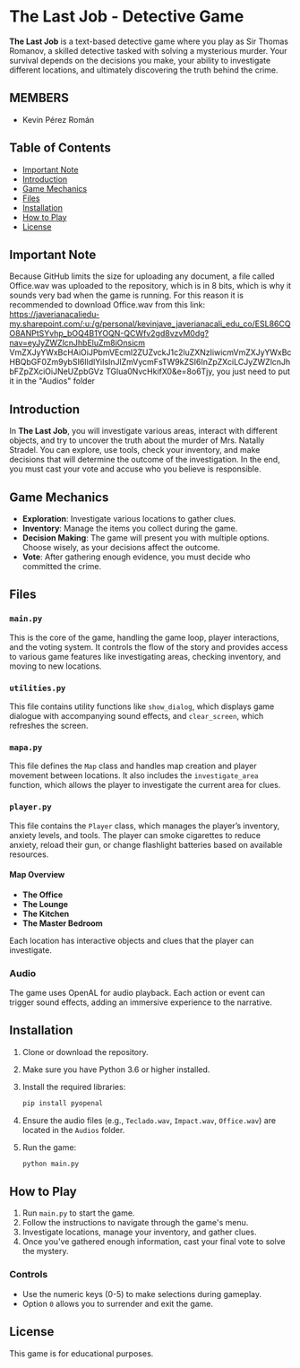 # The Last Job - Detective Game

**The Last Job** is a text-based detective game where you play as Sir Thomas Romanov, a skilled detective tasked with solving a mysterious murder. Your survival depends on the decisions you make, your ability to investigate different locations, and ultimately discovering the truth behind the crime.

## MEMBERS
- Kevin Pérez Román



## Table of Contents
- [Important Note](#Important-Note)
- [Introduction](#introduction)
- [Game Mechanics](#game-mechanics)
- [Files](#files)
- [Installation](#installation)
- [How to Play](#how-to-play)
- [License](#license)


## Important Note
Because GitHub limits the size for uploading any document, a file called Office.wav was uploaded to the repository, which is in 8 bits, which is why it sounds very bad when the game is running. For this reason it is recommended to download Office.wav from this link: https://javerianacaliedu-my.sharepoint.com/:u:/g/personal/kevinjave_javerianacali_edu_co/ESL86CQO8ANPtSYvhp_bOQ4B1YOQN-QCWfv2gd8vzvM0dg?nav=eyJyZWZlcnJhbEluZm8iOnsicm VmZXJyYWxBcHAiOiJPbmVEcml2ZUZvckJ1c2luZXNzIiwicmVmZXJyYWxBcHBQbGF0Zm9ybSI6IldlYiIsInJlZmVycmFsTW9kZSI6InZpZXciLCJyZWZlcnJhbFZpZXciOiJNeUZpbGVz TGlua0NvcHkifX0&e=8o6Tjy,
you just need to put it in the "Audios" folder

## Introduction

In **The Last Job**, you will investigate various areas, interact with different objects, and try to uncover the truth about the murder of Mrs. Natally Stradel. You can explore, use tools, check your inventory, and make decisions that will determine the outcome of the investigation. In the end, you must cast your vote and accuse who you believe is responsible.

## Game Mechanics

- **Exploration**: Investigate various locations to gather clues.
- **Inventory**: Manage the items you collect during the game.
- **Decision Making**: The game will present you with multiple options. Choose wisely, as your decisions affect the outcome.
- **Vote**: After gathering enough evidence, you must decide who committed the crime.

## Files

### `main.py`
This is the core of the game, handling the game loop, player interactions, and the voting system. It controls the flow of the story and provides access to various game features like investigating areas, checking inventory, and moving to new locations.

### `utilities.py`
This file contains utility functions like `show_dialog`, which displays game dialogue with accompanying sound effects, and `clear_screen`, which refreshes the screen.

### `mapa.py`
This file defines the `Map` class and handles map creation and player movement between locations. It also includes the `investigate_area` function, which allows the player to investigate the current area for clues.

### `player.py`
This file contains the `Player` class, which manages the player’s inventory, anxiety levels, and tools. The player can smoke cigarettes to reduce anxiety, reload their gun, or change flashlight batteries based on available resources.

#### Map Overview
- **The Office**
- **The Lounge**
- **The Kitchen**
- **The Master Bedroom**

Each location has interactive objects and clues that the player can investigate.

### Audio
The game uses OpenAL for audio playback. Each action or event can trigger sound effects, adding an immersive experience to the narrative.

## Installation

1. Clone or download the repository.
2. Make sure you have Python 3.6 or higher installed.
3. Install the required libraries:

   ```bash
   pip install pyopenal
   ```

4. Ensure the audio files (e.g., `Teclado.wav`, `Impact.wav`, `Office.wav`) are located in the `Audios` folder.
5. Run the game:

   ```bash
   python main.py
   ```

## How to Play

1. Run `main.py` to start the game.
2. Follow the instructions to navigate through the game's menu.
3. Investigate locations, manage your inventory, and gather clues.
4. Once you've gathered enough information, cast your final vote to solve the mystery.

### Controls

- Use the numeric keys (0-5) to make selections during gameplay.
- Option `0` allows you to surrender and exit the game.

## License

This game is for educational purposes. 

